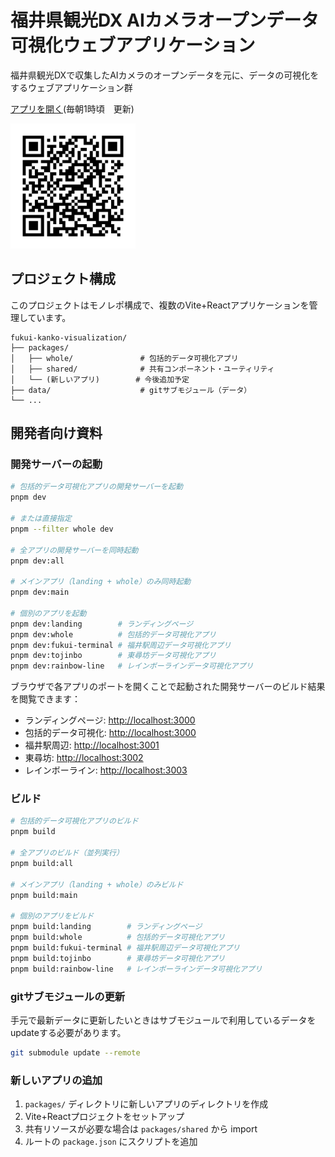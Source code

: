 # 福井県観光DX AIカメラオープンデータ 可視化ウェブアプリケーション

福井県観光DXで収集したAIカメラのオープンデータを元に、データの可視化をするウェブアプリケーション群

[アプリを開く](https://code4fukui.github.io/fukui-kanko-people-flow-visualization/)(毎朝1時頃　更新)

[<img src="pagelink-qr.png" alt="GitHub Pages へのQR" width="200"/>](https://code4fukui.github.io/fukui-kanko-people-flow-visualization/)

## プロジェクト構成

このプロジェクトはモノレポ構成で、複数のVite+Reactアプリケーションを管理しています。

```
fukui-kanko-visualization/
├── packages/
│   ├── whole/               # 包括的データ可視化アプリ
│   ├── shared/              # 共有コンポーネント・ユーティリティ
│   └── (新しいアプリ)        # 今後追加予定
├── data/                    # gitサブモジュール（データ）
└── ...
```

## 開発者向け資料

### 開発サーバーの起動

```bash
# 包括的データ可視化アプリの開発サーバーを起動
pnpm dev

# または直接指定
pnpm --filter whole dev

# 全アプリの開発サーバーを同時起動
pnpm dev:all

# メインアプリ（landing + whole）のみ同時起動
pnpm dev:main

# 個別のアプリを起動
pnpm dev:landing        # ランディングページ
pnpm dev:whole          # 包括的データ可視化アプリ
pnpm dev:fukui-terminal # 福井駅周辺データ可視化アプリ
pnpm dev:tojinbo        # 東尋坊データ可視化アプリ
pnpm dev:rainbow-line   # レインボーラインデータ可視化アプリ
```

ブラウザで各アプリのポートを開くことで起動された開発サーバーのビルド結果を閲覧できます：

- ランディングページ: [http://localhost:3000](http://localhost:3000)
- 包括的データ可視化: [http://localhost:3000](http://localhost:3000)
- 福井駅周辺: [http://localhost:3001](http://localhost:3001)
- 東尋坊: [http://localhost:3002](http://localhost:3002)
- レインボーライン: [http://localhost:3003](http://localhost:3003)

### ビルド

```bash
# 包括的データ可視化アプリのビルド
pnpm build

# 全アプリのビルド（並列実行）
pnpm build:all

# メインアプリ（landing + whole）のみビルド
pnpm build:main

# 個別のアプリをビルド
pnpm build:landing        # ランディングページ
pnpm build:whole          # 包括的データ可視化アプリ
pnpm build:fukui-terminal # 福井駅周辺データ可視化アプリ
pnpm build:tojinbo        # 東尋坊データ可視化アプリ
pnpm build:rainbow-line   # レインボーラインデータ可視化アプリ
```

### gitサブモジュールの更新

手元で最新データに更新したいときはサブモジュールで利用しているデータをupdateする必要があります。

```bash
git submodule update --remote
```

### 新しいアプリの追加

1. `packages/` ディレクトリに新しいアプリのディレクトリを作成
2. Vite+Reactプロジェクトをセットアップ
3. 共有リソースが必要な場合は `packages/shared` から import
4. ルートの `package.json` にスクリプトを追加
